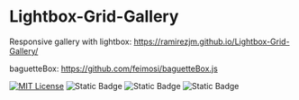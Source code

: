 # Lightbox-Grid-Gallery
Responsive gallery with lightbox: https://ramirezjm.github.io/Lightbox-Grid-Gallery/

baguetteBox: https://github.com/feimosi/baguetteBox.js

[![MIT License](https://img.shields.io/badge/License-MIT-green.svg)](https://choosealicense.com/licenses/mit/)
![Static Badge](https://img.shields.io/badge/HTML5-%23f06529)
![Static Badge](https://img.shields.io/badge/CSS3-%232965f1)
![Static Badge](https://img.shields.io/badge/Javascript-%23f0db4f)
